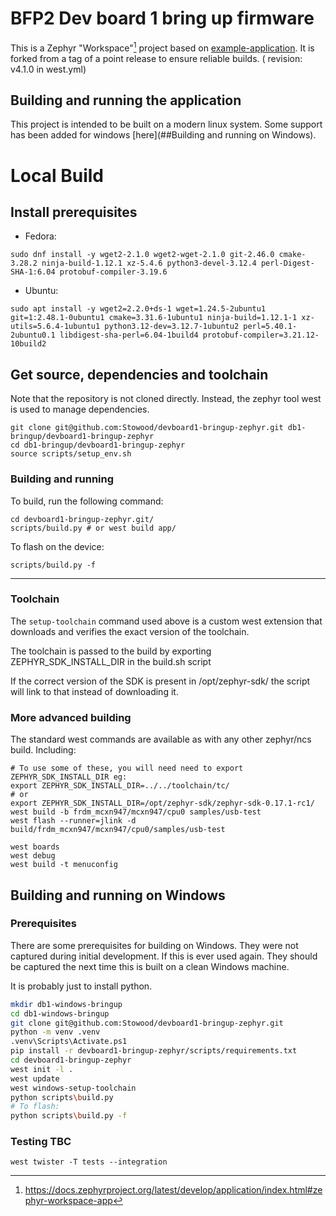 # BFP2 Dev board 1 bring up firmware

This is a Zephyr "Workspace"[^1] project based on [example-application]. It is forked from a tag of a point release to ensure reliable builds. ( revision: v4.1.0 in west.yml)

[example-application]: https://github.com/zephyrproject-rtos/example-application
[^1]: https://docs.zephyrproject.org/latest/develop/application/index.html#zephyr-workspace-app

## Building and running the application
This project is intended to be built on a modern linux system. Some support has been added for windows [here](##Building and running on Windows). 

# Local Build
## Install prerequisites
* Fedora:
```shell
sudo dnf install -y wget2-2.1.0 wget2-wget-2.1.0 git-2.46.0 cmake-3.28.2 ninja-build-1.12.1 xz-5.4.6 python3-devel-3.12.4 perl-Digest-SHA-1:6.04 protobuf-compiler-3.19.6
```
* Ubuntu:
```shell
sudo apt install -y wget2=2.2.0+ds-1 wget=1.24.5-2ubuntu1 git=1:2.48.1-0ubuntu1 cmake=3.31.6-1ubuntu1 ninja-build=1.12.1-1 xz-utils=5.6.4-1ubuntu1 python3.12-dev=3.12.7-1ubuntu2 perl=5.40.1-2ubuntu0.1 libdigest-sha-perl=6.04-1build4 protobuf-compiler=3.21.12-10build2
```

## Get source, dependencies and toolchain

Note that the repository is not cloned directly. Instead, the zephyr tool west is used to manage dependencies.
```shell
git clone git@github.com:Stowood/devboard1-bringup-zephyr.git db1-bringup/devboard1-bringup-zephyr
cd db1-bringup/devboard1-bringup-zephyr
source scripts/setup_env.sh
```

### Building and running

To build, run the following command:

```shell
cd devboard1-bringup-zephyr.git/
scripts/build.py # or west build app/
```

To flash on the device:
```shell
scripts/build.py -f
```

--------------------------------------------------------

### Toolchain
The `setup-toolchain` command used above is a custom west extension that downloads and verifies the exact version of the toolchain.

The toolchain is passed to the build by exporting ZEPHYR_SDK_INSTALL_DIR in the build.sh script

If the correct version of the SDK is present in  /opt/zephyr-sdk/ the script will link to that instead of downloading it.

### More advanced building
The standard west commands are available as with any other zephyr/ncs build. Including:
```shell
# To use some of these, you will need need to export ZEPHYR_SDK_INSTALL_DIR eg:
export ZEPHYR_SDK_INSTALL_DIR=../../toolchain/tc/
# or 
export ZEPHYR_SDK_INSTALL_DIR=/opt/zephyr-sdk/zephyr-sdk-0.17.1-rc1/
west build -b frdm_mcxn947/mcxn947/cpu0 samples/usb-test
west flash --runner=jlink -d build/frdm_mcxn947/mcxn947/cpu0/samples/usb-test

west boards
west debug
west build -t menuconfig
```


## Building and running on Windows

### Prerequisites
There are some prerequisites for building on Windows. They were not captured during initial development.
If this is ever used again. They should be captured the next time this is built on a clean Windows machine. 

It is probably just to install python.

```bash
mkdir db1-windows-bringup
cd db1-windows-bringup
git clone git@github.com:Stowood/devboard1-bringup-zephyr.git
python -m venv .venv
.venv\Scripts\Activate.ps1
pip install -r devboard1-bringup-zephyr/scripts/requirements.txt
cd devboard1-bringup-zephyr
west init -l .
west update
west windows-setup-toolchain
python scripts\build.py
# To flash:
python scripts\build.py -f

```

### Testing TBC

```shell
west twister -T tests --integration
```
